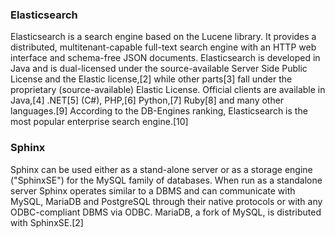 ### Elasticsearch
Elasticsearch is a search engine based on the Lucene library. It provides a distributed, multitenant-capable full-text search engine with an HTTP web interface and schema-free JSON documents. Elasticsearch is developed in Java and is dual-licensed under the source-available Server Side Public License and the Elastic license,[2] while other parts[3] fall under the proprietary (source-available) Elastic License. Official clients are available in Java,[4] .NET[5] (C#), PHP,[6] Python,[7] Ruby[8] and many other languages.[9] According to the DB-Engines ranking, Elasticsearch is the most popular enterprise search engine.[10]

### Sphinx
Sphinx can be used either as a stand-alone server or as a storage engine ("SphinxSE") for the MySQL family of databases. When run as a standalone server Sphinx operates similar to a DBMS and can communicate with MySQL, MariaDB and PostgreSQL through their native protocols or with any ODBC-compliant DBMS via ODBC. MariaDB, a fork of MySQL, is distributed with SphinxSE.[2]